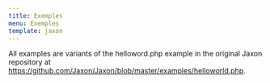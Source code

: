 ```yaml
---
title: Exemples
menu: Exemples
template: jaxon
---
```


<p>
All examples are variants of the helloword.php example in the original Jaxon repository at
<a href="https://github.com/Jaxon/Jaxon/blob/master/examples/helloworld.php" target="_blank">
https://github.com/Jaxon/Jaxon/blob/master/examples/helloworld.php</a>.
</p>

<!--
<h5 style="margin-top:15px;"><a href="hello.php">Hello World Function</a></h5>
<p>
This example shows how to export a function with Jaxon.
</p>

<h5 style="margin-top:15px;"><a href="class.php">Hello World Class</a></h5>
<p>
This example shows how to export a class with Jaxon.
</p>

<h5 style="margin-top:15px;"><a href="merge.php">Merge Javascript</a></h5>
<p>
This example shows how to export the generated javascript code in an external file, which is then loaded into the webpage.
</p>
<p>
You'll need to adapt the parameters of the call mergeJavascript() function to your webserver configuration for this example to work.
</p>

<h5 style="margin-top:15px;"><a href="plugins.php">Plugin Usage</a></h5>
<p>
The example shows the use of Jaxon plugins, by adding javascript notifications and modal windows to the class.php
example with the jaxon-toastr, jaxon-pgwjs and jaxon-bootstrap packages.
</p>
<p>
Using a Jaxon plugin is very simple. After a plugin is installed with Composer, its automatically registers into
the Jaxon core library. It can then be accessed both in the Jaxon main object, for configuration, and in the Jaxon
response object, to provide additional functionalities to the application.
</p>

<h5 style="margin-top:15px;"><a href="classdirs.php">Register Directories</a></h5>
<p>
This example shows how to automatically register all the PHP classes in a set of directories.
</p>
<p>
The classes in this example are not namespaced, thus they all need to have different names, even if they are in different subdirs.
</p>

<h5 style="margin-top:15px;"><a href="namespaces.php">Register Namespaces</a></h5>
<p>
This example shows how to automatically register all the classes in a set of directories with namespaces.
</p>
<p>
The namespace is prepended to the generated javascript class names, and PHP classes in different subdirs can have the same name.
</p>

<h5 style="margin-top:15px;"><a href="autoload-default.php">Default Autoloader</a></h5>
<p>
This example shows how to optimize Jaxon requests processing with autoloading.
</p>
<p>
In this example, the Jaxon classes are not registered when processing a request.
However, the Jaxon library is smart enough to detect that the required class is missing, and load only the necessary file.
</p>

<h5 style="margin-top:15px;"><a href="autoload-composer.php">Composer Autoloader</a></h5>
<p>
This example illustrates the use of the Composer autoloader.
</p>
<p>
By default, the Jaxon library implements a simple autoloading mechanism by require_once'ing the corresponding PHP file
for each missing class.
When provided with the Composer autoloader, the Jaxon library registers all directories with a namespace
into the PSR-4 autoloader, and it registers all the classes in directories with no namespace into the classmap autoloader.
</p>

<h5 style="margin-top:15px;"><a href="autoload-disabled.php">Third Party Autoloader</a></h5>
<p>
In this example the autoloading is disabled in the Jaxon library.
</p>
<p>
A third-party autoloader is used to load the Jaxon classes.
</p>
-->
